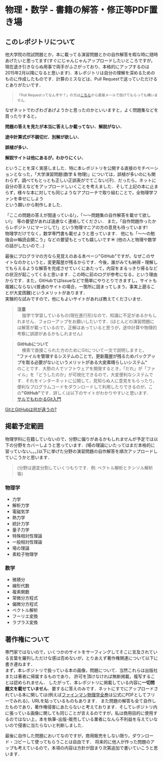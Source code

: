物理・数学 - 書籍の解答・修正等PDF置き場
=======

## このレポジトリについて
   他大学院の院試問題とか，本に載ってる演習問題とかの自作解答を暇な時に随時あげたいと思ってます(すぐにじゃんじゃんアップロードしたいところですが，現在退き引きならぬ用事で両手がふさがっており、本格的にアップするのは2015年2月以降になると思います)．本レポジトリは自分の理解を深めるためのものに作成したものです．計算のミスなどは、Pull Requestで送っていただけるとありがたいです．  
><small>「Pull Requestってなんぞや？」の方は[こちら]から直接メールで投げてもらっても構いません．</small>

なぜネットでわざわざあげようかと思ったのかといいますと，よく問題集などを買ったりすると，

**問題の答えを見たが本当に答えしか載ってない．解説がない．**

**途中計算式が不親切だ．別解が欲しい．**

**誤植が多い．**

**解説サイトは他にあるが，わかりにくい．**

ということを深く実感しました．特に本レポジトリを公開する直接のモチベーションとなった，「大学演習問題(数学 & 物理)」については，誤植が多いのにも関わらず，調べてもとっとも正しい正誤表がでてこない(汗)．だったら，ネットに自分の答えなどをアップロードしいくことを考えました．そして上記の本に止まらず，様々な本に対しても同じようなアプローチで取り組むことで，全物理学ファンを幸せにしよう  
という願いから制作しました．

「ここの問題の答えが間違っている!」，「〜〜問題集の自作解答を載せて欲しい!」　等の要望があれば遠慮なく連絡してください．
また，「自作問題作ったからレポジトリにマージして!」という物理マニアの方の意見も待っています!  
物理学だけでなく，数学専門書も載せようと思っています．
他にも「〜〜の勉強会or輪読会開こう」などの要望もとっても嬉しいです☀︎
(他の人と物理や数学の話がしたいので...)

最後にプログラマの方なら見覚えのある本ページ"GitHub"ですが，なぜこのサイトなのかというと，変更履歴が残るからです．今後，誰がみても納得・理解してもらえるような解答を完成させていくにあたって，内容をまるっきり帰るなどの状況が起こってくると思います．この時に前のログが参考になる，という理由からです．また，GitHubではIssueなどで簡単にやりとりできますし，サイトも複雑にならない(普通のサイトの場合，一箇所に固まってしまう，事実上遡ることが大変困難)というメリットがあります．  
実験的な試みですので，他にもよいサイトがあれば教えてくださいませ．

>**注意**  
&nbsp;&nbsp;&nbsp;&nbsp;独学で学習しているもの(現在進行形)なので、知識に不足があるかもしれません．フォローアップをお願いしたいです．(ほとんどの演習問題には解答が載っているので，正解はあっていると思うが，途中計算や物理的考察に誤謬があるかもしれません)


>**GitHubについて**  
&nbsp;&nbsp;&nbsp;&nbsp;検索で直接こられた方のためにGitについて一文で説明しますと，  
<strong>"ファイルを管理するシステムのことで，更新履歴が残るためバックアップを取る必要がないというメリットがある大変素晴らしいシステム"</strong>  
のことです．大勢の人でソフトウェアを開発するとき，「だれ」が「ファイル」を「どうしたのか」が可視化できるので，大変便利なシステムです．それをインターネットに公開して，見知らぬ人に意見をもらったり，便利なプログラムコードをダウンロードして利用したりできるのが，この<strong>"GitHub"</strong>です．詳しくは以下のサイトがわかりやすいと思います．  
[サルでもわかるGit入門]
  
[GitとGitHubは何が違うの?]

[サルでもわかるGit入門]: http://www.backlog.jp/git-guide/intro/intro1_1.html
  
[GitとGitHubは何が違うの?]: http://blog.sixapart.jp/2014-03/mttips-02-what-is-git.html



## 掲載予定範囲
   物理学科に在籍していないので，分野に偏りがあるかもしれませんが予定では以下の分野をカバーしようと思っています．(場の理論にいたってはまだ本格的に習っていない。。。)以下に挙げた分野の演習問題の自作解答を順次アップロードしていこうかと思います．

>(分野は適宜分割していくつもりです．例: ベクトル解析とテンソル解析等)

### 物理学

+ 力学
+ 解析力学
+ 電磁気学
+ 熱力学
+ 統計力学
+ 量子力学
+ 特殊相対性理論
+ 一般相対性理論
+ 場の理論
+ 素粒子物理学


### 数学

+ 微積分
+ 線形代数
+ 複素関数
+ 常微分方程式
+ 偏微分方程式
+ ベクトル解析
+ フーリエ変換
+ ラプラス変換


## 著作権について
   専門家ではないので，いくつかのサイトをサーフィングしてそこに言及されている言葉を羅列しただけな感は否めないが，とりあえず著作権関連について以下に書き連ねます．  
まず，本レポジトリで扱っている本の画像，問題について．当然これらは出版社または著者に帰属するものであり， 許可を頂けなければ無断掲載，複写することは認められません． したがって、本レポジトリに掲載している内容に**一切問題文を載せていません**．要するに答えのみです．ネットにすでにアップロードされている本に関しては(例えば[ファインマン物理学全巻]は公式にPDFとしてフリーでみれる)，URLを貼っているものもあります．
また問題の解答も全て自作したものであり，著作権侵害にあたらないと考えております．そしてレポジトリ内に張っている画像に関しても同じことが言えるのですが，私は商用目的に使用するのではない上，本を執筆-出版-販売している業者になんら不利益を与えていないので侵害に当たらないと判断しました．

   最後に自作した問題においてなのですが，商用販売をしない限り，ダウンロード・コピーして使ってもらうことは自由です．
   将来的に他人が作った問題のアップも考えているので，本項の内容は方針が固まり次第追加で書いていこうと思います．


[ファインマン物理学全巻]: http://www.feynmanlectures.caltech.edu
[こちら]: mailto:suzuki@g-language.org